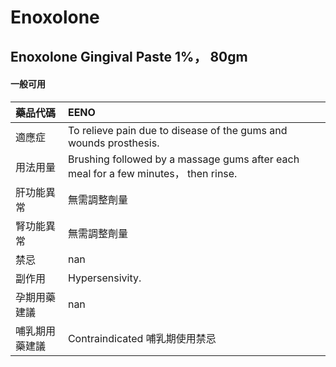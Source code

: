 # Enoxolone

## Enoxolone Gingival Paste 1%， 80gm

#### 一般可用

| 藥品代碼       | EENO                                                                                |
|:---------------|:------------------------------------------------------------------------------------|
| 適應症         | To relieve pain due to disease of the gums and wounds prosthesis.                   |
| 用法用量       | Brushing followed by a massage gums after each meal for a few minutes， then rinse. |
| 肝功能異常     | 無需調整劑量                                                                        |
| 腎功能異常     | 無需調整劑量                                                                        |
| 禁忌           | nan                                                                                 |
| 副作用         | Hypersensivity.                                                                     |
| 孕期用藥建議   | nan                                                                                 |
| 哺乳期用藥建議 | Contraindicated 哺乳期使用禁忌                                                      |

